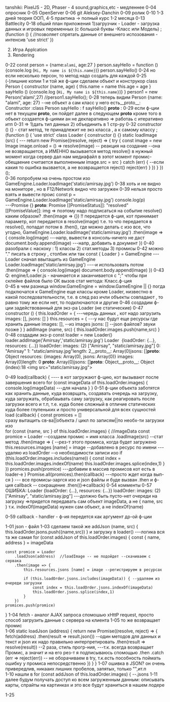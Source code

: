 tanshiki: PixelJS - 2D, Phaser - 4 sound,graphics,etc - медленнее
0-04 опросник
0-05 OpenServer
0-06 git Aleksey-Danchin
0-09 ролик
0-10 1-3 дней теория ООП, 4-5 практика -> полный курс 1-2 месяца
0-13 Battlecity
0-18 обший план приложения 
1)загрузчик - Loader - загрузка данных и игровых переменных (с большой буквы -Класс или Модель)
;(function () { //позволяет спрятать данные от внешнего испозования - интенсив
    'use strict'
})

2) Игра Applcation
3) Rendering

0-22 
const person = {name:`alami`, age:27 }
person.sayHello = function () {console.log (`Hi, My name is ${this.name}`)}
person.sayHello()
0-24  но  если несколько персон, то метод надо создать для каждой
0-25 (-)лишние копии 1 и той же ф-ции
сделаем объект и конструкор
    class Person {
        constructor (name, age) {
            this.name = name
            this.age = age
        }
        sayHello () {console.log (`Hi, My name is ${this.name}`)}
    }
    person1 = new Person('alami',27)
    //person1.sayHello();
0-28 теперь видим 
Person {name: "alami", age: 27} --не объект а сам класс
у него есть__proto__:
  Constructor :class Person
  sayHello    : f sayHello()
     __proto__  :
0-29 если ф-ции нет в текущем __proto__, он пойдет далее в следующем __proto__
кроме того в объект создается ф-циями ан не декларативно => работаь с итеративно итп
0-31 => 1)дать тип данных 2) объединить в 1 стр-ру
0-32 constructor () {} - стат метод, те принадлежит не экз класса , а к самому классу
;(function () {
    'use strict'
    class Loader {
    constructor () {}
    static loadImage (src) { ---
        return new Promise((resolve, reject) => {
            try {
                const image = new Image
                image.onload = () => resolve(image) -- реакция на создание
                             --она не возвращается, а ИМЕННО вызывается метод resolve()
                             в нужный момент когда сервер дал нам медиафайл
                             в ээтот момент промис-обещаение считается выполненным
                image.src = src 
            }
            catch (err) { --если какия то ошибка вызвается, а не возвращается reject()
                reject(err)
            }
        })
    }
})();       
0-36 попробуем на очень простом изо 
    GameEngine.Loader.loadImage('static/amirsay.jpg')
0-38 хоть и не видно на мониторе , но в F12/Network видно что загружен
0-39 нельзя просто взять и вывести проис
    const p = GameEngine.Loader.loadImage('static/amirsay.jpg')
    console.log(p)  
---Promise {<pending>}
   __proto__: Promise
   [[PromiseStatus]]: "resolved"
   [[PromiseValue]]: img
=> поэтому надо подписаться на событие resolve()    
каким образом? .then(image => {})
!! передается ф-ция, кот принимает параметр, кот  передается в  resolve(image)
  т.е. то что передается в resolve(), попадат потом в .then(),
  где можно делать с изо все, что угодно, 
    GameEngine.Loader.loadImage('static/amirsay.jpg')
        .then(image => {
            console.log(image)    ---напр, вывести в консоль-ничего не даст
            document.body.append(image) ---напр, добавить в документ
        })
0-40 разобрали с наскоку : 1) классы 2) стат.методы 3) промисы
0-42 можно "." писать в строку , столбик или так
        const { Loader } = GameEngine ---Loader сначал ввытащить из  GameEngine
        Loader.loadImage('static/amirsay.jpg')   ----и использовать потом
            .then(image => {
                console.log(image)
                document.body.append(image)
            })
0-43 Q: engine/Loader.js - начинается и заканчивается  с ";" чтобы при склейке файлов было ОК
    вызов стат метода:  Класс.ф-ция    
0-45 в чем разница     window.GameEngine = window.GameEngine || {}
   погда подключатся к GameEngine еще классы кроме Loader,
   низвестно в какой последовательности, т.е. в след раз ичли объекты совпадают ,
   то равно тому же если нет, то подключаются и другие
0-46 создадим ф-ции задействованный для экз-ра Loader (не статические)
0-47 constructor () {
         this.loadOrder = { ---чередь данных , кот надо загрузить
             images: [],
             jsons: []
         }
         this.resources = { ---у нас будут еще ресурсы где хранить данные
             images: [],   --из images
             jsons: []      --json файлов? звуки позже
         }
     }
     addImage (name, src) {
          this.loadOrder.images.push(name,src)
         }
0-48 создадим экз-р
    const loader = new Loader()
    loader.addImage('Amirsay','static/amirsay.jpg')
Loader
 {loadOrder: {…},
 resources: {…}}
 loadOrder:
  images: (2) ["Amirsay", "static/amirsay.jpg"]
   0: "Amirsay"
   1: "static/amirsay.jpg"length: 2__proto__: Array(0)jsons: []__proto__: Object
  resources: {images: Array(0), jsons: Array(0)}
    images: Array(0)length: 0
    __proto__: Array(0)jsons: []__proto__: Object__proto__: Object
(index):18 <img src=​"static/​amirsay.jpg">​

0-49 load(callback) {  ---- в кот загружают ф-цию, кот вызывают после завершения всего
        for (const imageData of this.loadOrder.images) {
            console.log(imageData)  ---для начала
        }
    }
0-51 ф-ции объекта заботятся как хранить данные, куда возврщать, 
  создавать очередь на загрузку, куда загружать, обрабаывать саму загрузку,
  как реагировать после загрузки всего  и т.п, т.е. куда более сложный
в отличие статических куда более глупеньких и просто универсальной для всех сущностей        
  load (callback) {
    const promices = []     
сразу вытащить св-ва||объекта / цикл по записям||по необх-ти загрузки изо     
    for (const {name, src } of this.loadOrder.images) { //imageData
        const promice = Loader --создаем промис = имя класса
            .loadImage(src)    --стат метод
            .then(image => {   --рез-т этого промиса, когда будет загружено
                this.resources.images [name] = image  --добавлено в ресурс по имени
                   ---удаляю из loadOrder --о необходимости записи изо
                if (this.loadOrder.images.includes(name)) {
                    const index = this.loadOrder.images.indexOf(name)
                    this.loadOrder.images.splice(index,1)
                }
            })
        promices.push(promice) ---добавим в массив промисов кот есть в loader-е
    }
    Promise.all(promices).then(сallback) ---просто ждет когда вып-ся
  }        --- все промисы-заргся изо и json файлы и буде вызван .then и ф-ция callback
           -- сокращение .then(()=>callback)
0-54 комменты
0-57 ОШИБКА:
Loader {loadOrder: {…}, resources: {…}}
    loadOrder:
    images: (2) ["Amirsay", "static/amirsay.jpg"] ---должно быть пусто-нет очереди на загрузку
=>придется передавать сам объект imageData, а не { name, src } 
т.к. indexOf(imageData) нужен  сам объект, а не indexOf(name)

0-59 callback - handler - ф-ия передется как аргумент др-ой ф-ции

1-01 json - файл
1-03 сделаем такой же 
        addJson (name, src) {
          this.loadOrder.jsons.push({name,src})
          } 
и загрузку в loader() ---логика вся та же самая
  for (const addJson of this.loadOrder.images) { 
    const { name, address } = imageData

    const promice = Loader
        .loadJson(address)  //loadImage -- не подойдет --скачиваем с сервака
        .then(image => {
            this.resources.jsons [name] = image --регистрируем в ресурсах

            if (this.loadOrder.jsons.includes(imageData)) { --удаляем из очереди загрузки
                const index = this.loadOrder.jsons.indexOf(imageData)
                this.loadOrder.jsons.splice(index,1)
            }
        })
    promices.push(promice)
  }
1-04 fetch - аналог AJAX запроса спомошью xHttP request, 
просто способ загрузить данные с сервера на клиента
1-05 то же возвращает промис  
1-06
   static loadJson (address) {
     return new Promise((resolve, reject) => {
       fetch(address)
         .then(result => result.json())   --один методов для данных и текст и json их надо правильно интерпретировать
         .then(result => resolve(result)) --2 раза, стиль прогр-ния,
---т.к. всегда возвращает Промис, а значит и на его рез-т я подписываюсь спомощью .then
         .catch (err => reject(err))  -- не оборачиваем в try, т.к.есть пособность поймать ошибку у промиса непосредственно
     })
    }
   }
1-07 ошивка в JSON? он очень привередлив, никааих лишних пробелов, запятых, только "",ит.п  
1-10 нашли в  for (const addJson of this.loadOrder.images) { --.jsons
1-11 далее будум получать доступ ко всем загруженным данным: описывать карты, спрайты на картинках
и это все будут храниться в нашем лодере




1-25
